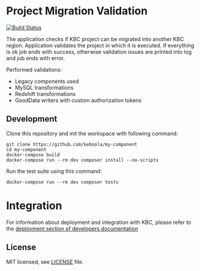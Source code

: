 # Project Migration Validation

[![Build Status](https://travis-ci.com/keboola/app-project-migrate-validation.svg?branch=master)](https://travis-ci.com/keboola/app-project-migrate-validation)

The application checks if KBC project can be migrated into another KBC region.
Application validates the project in which it is executed. If everything is ok job ends with success,
otherwise validation issues are printed into log and job ends with error.

Performed validations:

- Legacy components used
- MySQL transformations
- Redshift transformations
- GoodData writers with custom authorization tokens

## Development
 
Clone this repository and init the workspace with following command:

```
git clone https://github.com/keboola/my-component
cd my-component
docker-compose build
docker-compose run --rm dev composer install --no-scripts
```

Run the test suite using this command:

```
docker-compose run --rm dev composer tests
```
 
# Integration

For information about deployment and integration with KBC, please refer to the [deployment section of developers documentation](https://developers.keboola.com/extend/component/deployment/) 

## License

MIT licensed, see [LICENSE](./LICENSE) file.
